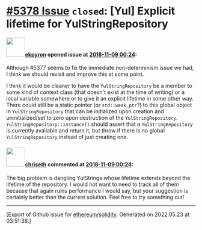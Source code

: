 # [\#5378 Issue](https://github.com/ethereum/solidity/issues/5378) `closed`: [Yul] Explicit lifetime for YulStringRepository

#### <img src="https://avatars.githubusercontent.com/u/1347491?v=4" width="50">[ekpyron](https://github.com/ekpyron) opened issue at [2018-11-09 00:24](https://github.com/ethereum/solidity/issues/5378):

Although #5377 seems to fix the immediate non-determinism issue we had, I think we should revisit and improve this at some point.

I think it would be cleaner to have the ``YulStringRepository`` be a member to some kind of context class (that doesn't exist at the time of writing) or a local variable somewhere or to give it an explicit lifetime in some other way. There could still be a static pointer (or ``std::weak_ptr``?) to this global object in ``YulStringRepository`` that can be initialized upon creation and uninitialized/set to zero upon destruction of the ``YulStringRepository``. ``YulStringRepository::instance()`` should assert that a ``YulStringRepository`` is currently available and return it, but throw if there is no global ``YulStringRepository`` instead of just creating one.

#### <img src="https://avatars.githubusercontent.com/u/9073706?v=4" width="50">[chriseth](https://github.com/chriseth) commented at [2018-11-09 00:24](https://github.com/ethereum/solidity/issues/5378#issuecomment-437380942):

The big problem is dangling YulStrings whose lifetime extends beyond the lifetime of the repository. I would not want to need to track all of them because that again ruins performance I would say, but your suggestion is certainly better than the current solution. Feel free to try something out!


-------------------------------------------------------------------------------



[Export of Github issue for [ethereum/solidity](https://github.com/ethereum/solidity). Generated on 2022.05.23 at 03:51:38.]
